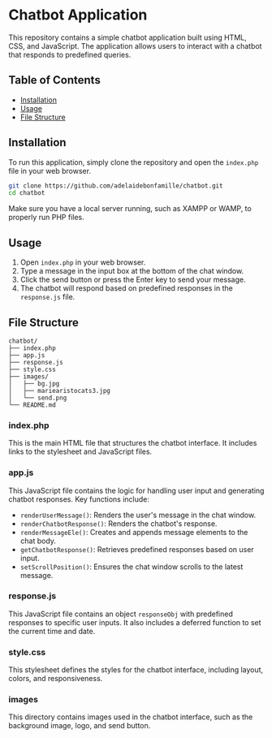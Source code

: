 # Chatbot Application

This repository contains a simple chatbot application built using HTML, CSS, and JavaScript. The application allows users to interact with a chatbot that responds to predefined queries.

## Table of Contents

- [Installation](#installation)
- [Usage](#usage)
- [File Structure](#file-structure)


## Installation

To run this application, simply clone the repository and open the `index.php` file in your web browser.

```bash
git clone https://github.com/adelaidebonfamille/chatbot.git
cd chatbot
```

Make sure you have a local server running, such as XAMPP or WAMP, to properly run PHP files.

## Usage

1. Open `index.php` in your web browser.
2. Type a message in the input box at the bottom of the chat window.
3. Click the send button or press the Enter key to send your message.
4. The chatbot will respond based on predefined responses in the `response.js` file.

## File Structure

```
chatbot/
├── index.php
├── app.js
├── response.js
├── style.css
├── images/
│   ├── bg.jpg
│   ├── mariearistocats3.jpg
│   └── send.png
└── README.md
```

### index.php

This is the main HTML file that structures the chatbot interface. It includes links to the stylesheet and JavaScript files.

### app.js

This JavaScript file contains the logic for handling user input and generating chatbot responses. Key functions include:

- `renderUserMessage()`: Renders the user's message in the chat window.
- `renderChatbotResponse()`: Renders the chatbot's response.
- `renderMessageEle()`: Creates and appends message elements to the chat body.
- `getChatbotResponse()`: Retrieves predefined responses based on user input.
- `setScrollPosition()`: Ensures the chat window scrolls to the latest message.

### response.js

This JavaScript file contains an object `responseObj` with predefined responses to specific user inputs. It also includes a deferred function to set the current time and date.

### style.css

This stylesheet defines the styles for the chatbot interface, including layout, colors, and responsiveness.

### images

This directory contains images used in the chatbot interface, such as the background image, logo, and send button.
